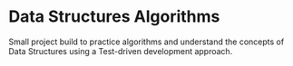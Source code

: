 # Data Structures Algorithms

Small project build to practice algorithms and understand the concepts of Data Structures using a Test-driven development approach.
